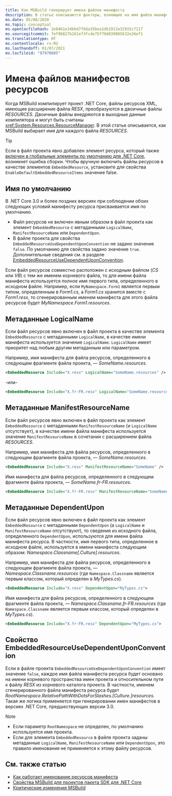 ```yaml
---
title: Как MSBuild генерирует имена файлов манифеста
description: В статье описываются факторы, влияющие на имя файла манифеста ресурса, создаваемого MSBuild во время компиляции.
ms.date: 05/08/2020
ms.topic: conceptual
ms.openlocfilehash: 2e0461e34bbd7f8da35bea1db1913a32915c7117
ms.sourcegitcommit: 7ef96827b161ef3fcde75f79d839885632e26ef1
ms.translationtype: HT
ms.contentlocale: ru-RU
ms.lasthandoff: 01/07/2021
ms.locfileid: "97970685"
---
```

# <a name="how-resource-manifest-files-are-named"></a>Имена файлов манифестов ресурсов

Когда MSBuild компилирует проект .NET Core, файлы ресурсов XML, имеющие расширение файла *RESX*, преобразуются в двоичные файлы *RESOURCES*. Двоичные файлы внедряются в выходные данные компилятора и могут быть считаны <xref:System.Resources.ResourceManager>. В этой статье описывается, как MSBuild выбирает имя для каждого файла *RESOURCES*.

> [!TIP]
> Если в файл проекта явно добавлен элемент ресурса, который также [включен в глобальные элементы по умолчанию для .NET Core](../project-sdk/overview.md#default-includes-and-excludes), возникнет ошибка сборки. Чтобы вручную включить файлы ресурсов в качестве элементов `EmbeddedResource`, установите для свойства `EnableDefaultEmbeddedResourceItems` значение false.

## <a name="default-name"></a>Имя по умолчанию

В .NET Core 3.0 и более поздних версиях при соблюдении обоих следующих условий манифесту ресурса присваивается имя по умолчанию.

- Файл ресурсов не включен явным образом в файл проекта как элемент `EmbeddedResource` с метаданными `LogicalName`, `ManifestResourceName` или `DependentUpon`.
- В файле проекта для свойства `EmbeddedResourceUseDependentUponConvention` не задано значение `false`. По умолчанию для свойства задано значение `true`. Дополнительные сведения см. в разделе [EmbeddedResourceUseDependentUponConvention](../project-sdk/msbuild-props.md#embeddedresourceusedependentuponconvention).

Если файл ресурсов совместно расположен с исходным файлом (*CS* или *VB*) с тем же именем корневого файла, то для имени файла манифеста используется полное имя первого типа, определенного в исходном файле. Например, если `MyNamespace.Form1` является первым типом, определенным в *Form1.cs*, а *Form1.cs* хранится вместе с *Form1.resx*, то сгенерированным именем манифеста для этого файла ресурсов будет *MyNamespace.Form1.resources*.

## <a name="logicalname-metadata"></a>Метаданные LogicalName

Если файл ресурсов явно включен в файл проекта в качестве элемента `EmbeddedResource` с метаданными `LogicalName`, в качестве имени манифеста используется значение `LogicalName`. `LogicalName` имеет приоритет над любым другим метаданным или параметром.

Например, имя манифеста для файла ресурсов, определенного в следующем фрагменте файла проекта, — *SomeName.resources*.

```xml
<EmbeddedResource Include="X.resx" LogicalName="SomeName.resources" />
```

-или-

```xml
<EmbeddedResource Include="X.fr-FR.resx" LogicalName="SomeName.resources" />
```

## <a name="manifestresourcename-metadata"></a>Метаданные ManifestResourceName

Если файл ресурсов явно включен в файл проекта как элемент `EmbeddedResource` с метаданными `ManifestResourceName` (и `LogicalName` отсутствует), в качестве имени файла манифеста используется значение `ManifestResourceName` в сочетании с расширением файла *RESOURCES*.

Например, имя манифеста для файла ресурсов, определенного в следующем фрагменте файла проекта, — *SomeName.resources*.

```xml
<EmbeddedResource Include="X.resx" ManifestResourceName="SomeName" />
```

Имя манифеста для файла ресурсов, определенного в следующем фрагменте файла проекта, — *SomeName.fr-FR.resources*.

```xml
<EmbeddedResource Include="X.fr-FR.resx" ManifestResourceName="SomeName.fr-FR" />
```

## <a name="dependentupon-metadata"></a>Метаданные DependentUpon

Если файл ресурсов явно включен в файл проекта как элемент `EmbeddedResource` с метаданными `DependentUpon` (а `LogicalName` и `ManifestResourceName` отсутствуют), то сведения из исходного файла, определенного `DependentUpon`, используются для имени файла манифеста ресурса. В частности, имя первого типа, определенное в исходном файле, используется в имени манифеста следующим образом: *Namespace.Classname\[.Culture].resources*.

Например, имя манифеста для файла ресурсов, определенного в следующем фрагменте файла проекта, — *Namespace.Classname.resources* (где `Namespace.Classname` является первым классом, который определен в *MyTypes.cs*).

```xml
<EmbeddedResource Include="X.resx" DependentUpon="MyTypes.cs">
```

Имя манифеста для файла ресурсов, определенного в следующем фрагменте файла проекта, — *Namespace.Classname.fr-FR.resources* (где `Namespace.Classname` является первым классом, который определен в *MyTypes.cs*).

```xml
<EmbeddedResource Include="X.fr-FR.resx" DependentUpon="MyTypes.cs">
```

## <a name="embeddedresourceusedependentuponconvention-property"></a>Свойство EmbeddedResourceUseDependentUponConvention

Если в файле проекта `EmbeddedResourceUseDependentUponConvention` имеет значение `false`, каждое имя файла манифеста ресурса будет основано на имени корневого пространства имен проекта и относительном пути к файлу *RESX* из корневого каталога проекта. В частности, именем сгенерированного файла манифеста ресурса будет *RootNamespace.RelativePathWithDotsForSlashes.\[Culture.]resources*. Такая же логика применяется при генерировании имен манифестов в версиях .NET Core, предшествующих версии 3.0.

> [!NOTE]
>
> - Если параметр `RootNamespace` не определен, по умолчанию используется имя проекта.
> - Если для элемента `EmbeddedResource` в файле проекта заданы метаданные `LogicalName`, `ManifestResourceName` или `DependentUpon`, это правило именования не применяется к этому файлу ресурсов.

## <a name="see-also"></a>См. также статью

- [Как работает именование ресурсов манифеста](https://gist.github.com/BenVillalobos/041673b9a73bec60fdc3bf0f86fae62a)
- [Свойства MSBuild для проектов пакета SDK для .NET Core](../project-sdk/msbuild-props.md)
- [Критические изменения MSBuild](../compatibility/msbuild.md)
